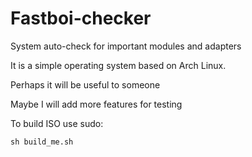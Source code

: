 # Fastboi-checker
System auto-check for important modules and adapters

It is a simple operating system based on Arch Linux.

Perhaps it will be useful to someone

Maybe I will add more features for testing

To build ISO use sudo:

<a name="player_lookup_example"></a>
```shell script
sh build_me.sh
```
